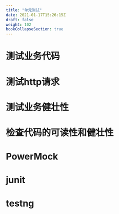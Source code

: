 ```yaml
---
title: "单元测试"
date: 2021-01-17T15:26:15Z
draft: false
weight: 102
bookCollapseSection: true
---
```


# 测试业务代码

# 测试http请求

# 测试业务健壮性

# 检查代码的可读性和健壮性


# PowerMock

# junit

# testng
